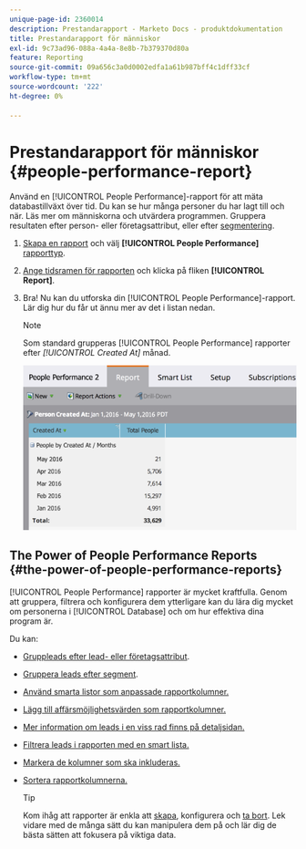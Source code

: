 ```yaml
---
unique-page-id: 2360014
description: Prestandarapport - Marketo Docs - produktdokumentation
title: Prestandarapport för människor
exl-id: 9c73ad96-088a-4a4a-8e8b-7b379370d80a
feature: Reporting
source-git-commit: 09a656c3a0d0002edfa1a61b987bff4c1dff33cf
workflow-type: tm+mt
source-wordcount: '222'
ht-degree: 0%

---
```


# Prestandarapport för människor {#people-performance-report}

Använd en [!UICONTROL People Performance]-rapport för att mäta databastillväxt över tid. Du kan se hur många personer du har lagt till och när. Läs mer om människorna och utvärdera programmen. Gruppera resultaten efter person- eller företagsattribut, eller efter [segmentering](/help/marketo/product-docs/personalization/segmentation-and-snippets/segmentation/create-a-segmentation.md).

1. [Skapa en rapport](/help/marketo/product-docs/reporting/basic-reporting/creating-reports/create-a-report-in-a-program.md) och välj **[!UICONTROL People Performance]** [rapporttyp](/help/marketo/product-docs/reporting/basic-reporting/report-types/report-type-overview.md).

1. [Ange tidsramen för rapporten](/help/marketo/product-docs/reporting/basic-reporting/editing-reports/change-a-report-time-frame.md) och klicka på fliken **[!UICONTROL Report]**.

1. Bra! Nu kan du utforska din [!UICONTROL People Performance]-rapport. Lär dig hur du får ut ännu mer av det i listan nedan.

   >[!NOTE]
   >
   >Som standard grupperas [!UICONTROL People Performance] rapporter efter *[!UICONTROL Created At]* månad.

   ![](assets/one.png)

## The Power of People Performance Reports {#the-power-of-people-performance-reports}

[!UICONTROL People Performance] rapporter är mycket kraftfulla. Genom att gruppera, filtrera och konfigurera dem ytterligare kan du lära dig mycket om personerna i [!UICONTROL Database] och om hur effektiva dina program är.

Du kan:

* [Gruppleads efter lead- eller företagsattribut](/help/marketo/product-docs/reporting/basic-reporting/report-activity/group-person-reports-by-attribute.md).
* [Gruppera leads efter segment](/help/marketo/product-docs/personalization/segmentation-and-snippets/segmentation/group-person-reports-by-segment.md).
* [Använd smarta listor som anpassade rapportkolumner.](/help/marketo/product-docs/reporting/basic-reporting/editing-reports/add-custom-columns-to-a-person-report.md)
* [Lägg till affärsmöjlighetsvärden som rapportkolumner.](/help/marketo/product-docs/reporting/basic-reporting/editing-reports/add-opportunity-columns-to-a-lead-report.md)
* [Mer information om leads i en viss rad finns på detaljsidan.](/help/marketo/product-docs/reporting/basic-reporting/report-activity/drill-down-in-a-people-performance-report.md)
* [Filtrera leads i rapporten med en smart lista.](/help/marketo/product-docs/reporting/basic-reporting/editing-reports/filter-people-in-a-report-with-a-smart-list.md)
* [Markera de kolumner som ska inkluderas.](/help/marketo/product-docs/reporting/basic-reporting/editing-reports/select-report-columns.md)
* [Sortera rapportkolumnerna.](/help/marketo/product-docs/reporting/basic-reporting/editing-reports/sort-report-on-columns.md)

  >[!TIP]
  >
  >Kom ihåg att rapporter är enkla att [skapa](/help/marketo/product-docs/reporting/basic-reporting/creating-reports/create-a-report-in-a-program.md), konfigurera och [ta bort](/help/marketo/product-docs/reporting/basic-reporting/report-activity/delete-a-report.md). Lek vidare med de många sätt du kan manipulera dem på och lär dig de bästa sätten att fokusera på viktiga data.
